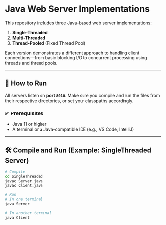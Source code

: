 # Java Web Server Implementations

This repository includes three Java-based web server implementations:

1. **Single-Threaded**
2. **Multi-Threaded**
3. **Thread-Pooled** (Fixed Thread Pool)

Each version demonstrates a different approach to handling client connections—from basic blocking I/O to concurrent processing using threads and thread pools.

---

## 🚀 How to Run

All servers listen on **port `8010`**. Make sure you compile and run the files from their respective directories, or set your classpaths accordingly.

### ✅ Prerequisites

- Java 11 or higher
- A terminal or a Java-compatible IDE (e.g., VS Code, IntelliJ)

---

## 🛠️ Compile and Run (Example: SingleThreaded Server)

```bash
# Compile
cd SingleThreaded
javac Server.java
javac Client.java

# Run
# In one terminal
java Server

# In another terminal
java Client